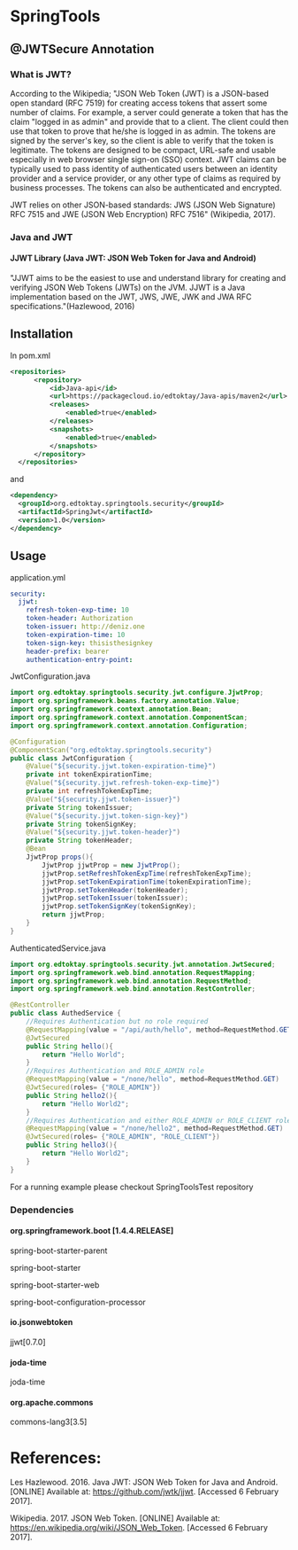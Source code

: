 # SpringTools
## @JWTSecure Annotation
### What is JWT?
According to the Wikipedia; "JSON Web Token (JWT) is a JSON-based open standard (RFC 7519) for creating access tokens that assert some number of claims. For example, a server could generate a token that has the claim "logged in as admin" and provide that to a client. The client could then use that token to prove that he/she is logged in as admin. The tokens are signed by the server's key, so the client is able to verify that the token is legitimate. The tokens are designed to be compact, URL-safe and usable especially in web browser single sign-on (SSO) context. JWT claims can be typically used to pass identity of authenticated users between an identity provider and a service provider, or any other type of claims as required by business processes. The tokens can also be authenticated and encrypted.

JWT relies on other JSON-based standards: JWS (JSON Web Signature) RFC 7515 and JWE (JSON Web Encryption) RFC 7516" (Wikipedia, 2017).

### Java and JWT
#### JJWT Library (Java JWT: JSON Web Token for Java and Android)
"JJWT aims to be the easiest to use and understand library for creating and verifying JSON Web Tokens (JWTs) on the JVM. JJWT is a Java implementation based on the JWT, JWS, JWE, JWK and JWA RFC specifications."(Hazlewood, 2016)
  
## Installation
  In pom.xml
  ```xml
  <repositories>
		<repository>
			<id>Java-api</id>
			<url>https://packagecloud.io/edtoktay/Java-apis/maven2</url>
			<releases>
				<enabled>true</enabled>
			</releases>
			<snapshots>
				<enabled>true</enabled>
			</snapshots>
		</repository>
	</repositories>
  ```
  and 
  ```xml
  <dependency>
    <groupId>org.edtoktay.springtools.security</groupId>
    <artifactId>SpringJwt</artifactId>
    <version>1.0</version>
  </dependency>
  ```
## Usage
application.yml
```yml
security:
  jjwt:
    refresh-token-exp-time: 10
    token-header: Authorization
    token-issuer: http://deniz.one
    token-expiration-time: 10
    token-sign-key: thisisthesignkey
    header-prefix: bearer
    authentication-entry-point:
```
JwtConfiguration.java
```java
import org.edtoktay.springtools.security.jwt.configure.JjwtProp;
import org.springframework.beans.factory.annotation.Value;
import org.springframework.context.annotation.Bean;
import org.springframework.context.annotation.ComponentScan;
import org.springframework.context.annotation.Configuration;

@Configuration
@ComponentScan("org.edtoktay.springtools.security")
public class JwtConfiguration {
	@Value("${security.jjwt.token-expiration-time}")
	private int tokenExpirationTime;
	@Value("${security.jjwt.refresh-token-exp-time}")
	private int refreshTokenExpTime;
	@Value("${security.jjwt.token-issuer}")
	private String tokenIssuer;
	@Value("${security.jjwt.token-sign-key}")
	private String tokenSignKey;
	@Value("${security.jjwt.token-header}")
	private String tokenHeader;
	@Bean
	JjwtProp props(){
		JjwtProp jjwtProp = new JjwtProp();
		jjwtProp.setRefreshTokenExpTime(refreshTokenExpTime);
		jjwtProp.setTokenExpirationTime(tokenExpirationTime);
		jjwtProp.setTokenHeader(tokenHeader);
		jjwtProp.setTokenIssuer(tokenIssuer);
		jjwtProp.setTokenSignKey(tokenSignKey);
		return jjwtProp;
	}
}
``` 
AuthenticatedService.java
```java
import org.edtoktay.springtools.security.jwt.annotation.JwtSecured;
import org.springframework.web.bind.annotation.RequestMapping;
import org.springframework.web.bind.annotation.RequestMethod;
import org.springframework.web.bind.annotation.RestController;

@RestController
public class AuthedService {
	//Requires Authentication but no role required
	@RequestMapping(value = "/api/auth/hello", method=RequestMethod.GET)
	@JwtSecured
	public String hello(){
		return "Hello World";
	}
	//Requires Authentication and ROLE_ADMIN role
	@RequestMapping(value = "/none/hello", method=RequestMethod.GET)
	@JwtSecured(roles= {"ROLE_ADMIN"})
	public String hello2(){
		return "Hello World2";
	}
	//Requires Authentication and either ROLE_ADMIN or ROLE_CLIENT roles
	@RequestMapping(value = "/none/hello2", method=RequestMethod.GET)
	@JwtSecured(roles= {"ROLE_ADMIN", "ROLE_CLIENT"})
	public String hello3(){
		return "Hello World2";
	}
}
```
For a running example please checkout SpringToolsTest repository

### Dependencies
#### org.springframework.boot [1.4.4.RELEASE]
  spring-boot-starter-parent
  
  spring-boot-starter
  
  spring-boot-starter-web
  
  spring-boot-configuration-processor
  
#### io.jsonwebtoken
  jjwt[0.7.0]
  
#### joda-time
  joda-time
  
#### org.apache.commons
  commons-lang3[3.5]
  
# References:
Les Hazlewood. 2016. Java JWT: JSON Web Token for Java and Android. [ONLINE] Available at: https://github.com/jwtk/jjwt. [Accessed 6 February 2017].

Wikipedia. 2017. JSON Web Token. [ONLINE] Available at: https://en.wikipedia.org/wiki/JSON_Web_Token. [Accessed 6 February 2017].
